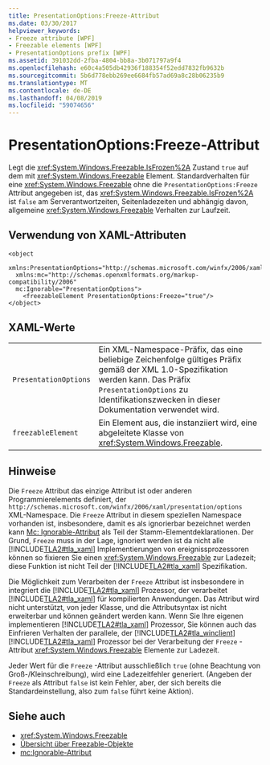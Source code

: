 ```yaml
---
title: PresentationOptions:Freeze-Attribut
ms.date: 03/30/2017
helpviewer_keywords:
- Freeze attribute [WPF]
- Freezable elements [WPF]
- PresentationOptions prefix [WPF]
ms.assetid: 391032dd-2fba-4804-bb8a-3b071797a9f4
ms.openlocfilehash: e60c4a505db42936f188354f52edd7832fb9632b
ms.sourcegitcommit: 5b6d778ebb269ee6684fb57ad69a8c28b06235b9
ms.translationtype: MT
ms.contentlocale: de-DE
ms.lasthandoff: 04/08/2019
ms.locfileid: "59074656"
---
```

# <a name="presentationoptionsfreeze-attribute"></a>PresentationOptions:Freeze-Attribut
Legt die <xref:System.Windows.Freezable.IsFrozen%2A> Zustand `true` auf dem mit <xref:System.Windows.Freezable> Element. Standardverhalten für eine <xref:System.Windows.Freezable> ohne die `PresentationOptions:Freeze` Attribut angegeben ist, das <xref:System.Windows.Freezable.IsFrozen%2A> ist `false` am Serverantwortzeiten, Seitenladezeiten und abhängig davon, allgemeine <xref:System.Windows.Freezable> Verhalten zur Laufzeit.  
  
## <a name="xaml-attribute-usage"></a>Verwendung von XAML-Attributen  
  
```  
<object  
  xmlns:PresentationOptions="http://schemas.microsoft.com/winfx/2006/xaml/presentation/options"  
  xmlns:mc="http://schemas.openxmlformats.org/markup-compatibility/2006"  
  mc:Ignorable="PresentationOptions">  
    <freezableElement PresentationOptions:Freeze="true"/>  
</object>  
```  
  
## <a name="xaml-values"></a>XAML-Werte  
  
|||  
|-|-|  
|`PresentationOptions`|Ein XML-Namespace-Präfix, das eine beliebige Zeichenfolge gültiges Präfix gemäß der XML 1.0-Spezifikation werden kann. Das Präfix `PresentationOptions` zu Identifikationszwecken in dieser Dokumentation verwendet wird.|  
|`freezableElement`|Ein Element aus, die instanziiert wird, eine abgeleitete Klasse von <xref:System.Windows.Freezable>.|  
  
## <a name="remarks"></a>Hinweise  
 Die `Freeze` Attribut das einzige Attribut ist oder anderen Programmierelements definiert, der `http://schemas.microsoft.com/winfx/2006/xaml/presentation/options` XML-Namespace. Die `Freeze` Attribut in diesem speziellen Namespace vorhanden ist, insbesondere, damit es als ignorierbar bezeichnet werden kann [Mc: Ignorable-Attribut](mc-ignorable-attribute.md) als Teil der Stamm-Elementdeklarationen. Der Grund, `Freeze` muss in der Lage, ignoriert werden ist da nicht alle [!INCLUDE[TLA2#tla_xaml](../../../../includes/tla2sharptla-xaml-md.md)] Implementierungen von ereignissprozessoren können so fixieren Sie einen <xref:System.Windows.Freezable> zur Ladezeit; diese Funktion ist nicht Teil der [!INCLUDE[TLA2#tla_xaml](../../../../includes/tla2sharptla-xaml-md.md)] Spezifikation.  
  
 Die Möglichkeit zum Verarbeiten der `Freeze` Attribut ist insbesondere in integriert die [!INCLUDE[TLA2#tla_xaml](../../../../includes/tla2sharptla-xaml-md.md)] Prozessor, der verarbeitet [!INCLUDE[TLA2#tla_xaml](../../../../includes/tla2sharptla-xaml-md.md)] für kompilierten Anwendungen. Das Attribut wird nicht unterstützt, von jeder Klasse, und die Attributsyntax ist nicht erweiterbar und können geändert werden kann. Wenn Sie Ihre eigenen implementieren [!INCLUDE[TLA2#tla_xaml](../../../../includes/tla2sharptla-xaml-md.md)] Prozessor, Sie können auch das Einfrieren Verhalten der parallele, der [!INCLUDE[TLA2#tla_winclient](../../../../includes/tla2sharptla-winclient-md.md)] [!INCLUDE[TLA2#tla_xaml](../../../../includes/tla2sharptla-xaml-md.md)] Prozessor bei der Verarbeitung der `Freeze` -Attribut <xref:System.Windows.Freezable> Elemente zur Ladezeit.  
  
 Jeder Wert für die `Freeze` -Attribut ausschließlich `true` (ohne Beachtung von Groß-/Kleinschreibung), wird eine Ladezeitfehler generiert. (Angeben der `Freeze` als Attribut `false` ist kein Fehler, aber, der sich bereits die Standardeinstellung, also zum `false` führt keine Aktion).  
  
## <a name="see-also"></a>Siehe auch

- <xref:System.Windows.Freezable>
- [Übersicht über Freezable-Objekte](freezable-objects-overview.md)
- [mc:Ignorable-Attribut](mc-ignorable-attribute.md)
